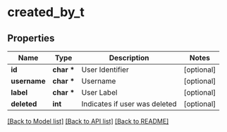 # created_by_t

## Properties
Name | Type | Description | Notes
------------ | ------------- | ------------- | -------------
**id** | **char \*** | User Identifier | [optional] 
**username** | **char \*** | Username | [optional] 
**label** | **char \*** | User Label | [optional] 
**deleted** | **int** | Indicates if user was deleted | [optional] 

[[Back to Model list]](../README.md#documentation-for-models) [[Back to API list]](../README.md#documentation-for-api-endpoints) [[Back to README]](../README.md)


